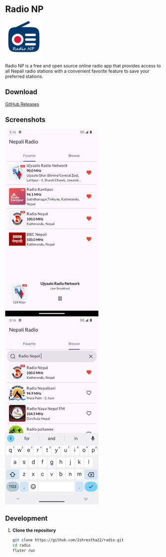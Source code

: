 # Radio NP

<img src="assets/images/radio-np.png" width="120">

Radio NP is a free and open source online radio app that provides access to all Nepali radio stations with a convenient favorite feature to save your preferred stations.

## Download
[GitHub Releases](https://github.com/2shrestha22/radio/releases/latest)

## Screenshots

<img src="screenshots/screenshot1.png" width="300"> <img src="screenshots/screenshot2.png" width="300">

## Development

1. **Clone the repository**
   ```sh
   git clone https://github.com/2shrestha22/radio.git
   cd radio
   fluter run
   ```
